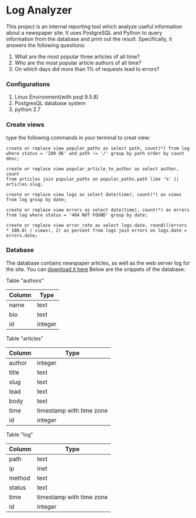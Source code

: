 # Log Analyzer
This project is an internal reporting tool which analyze useful information about a newspaper site. It uses PostgreSQL and Python to query information from the database and print out the result.  Specifically, it answers the following questions:

1. What are the most popular three articles of all time?
2. Who are the most popular article authors of all time?
3. On which days did more than 1% of requests lead to errors?

### Configurations
1. Linux Environment(with psql 9.5.8)
2. PostgresQL database system
3. python 2.7

### Create views
type the following commands in your terminal to creat view:
```
create or replace view popular_paths as select path, count(*) from log where status = '200 OK' and path != '/' group by path order by count desc;

create or replace view popular_article_to_author as select author, count 
from articles join popular_paths on popular_paths.path like '%' || articles.slug;

create or replace view logs as select date(time), count(*) as views from log group by date;

create or replace view errors as select date(time), count(*) as errors from log where status = '404 NOT FOUND' group by date;

create or replace view error_rate as select logs.date, round(((errors * 100.0) / views), 2) as percent from logs join errors on logs.date = errors.date;
```


### Database
The database contains newspaper articles, as well as the web server log for the site. You can [download it here](https://d17h27t6h515a5.cloudfront.net/topher/2016/August/57b5f748_newsdata/newsdata.zip)
Below are the snippets of the database:

Table "authors"

Column |  Type   
-------|---------
name   | text    
bio    | text    
id     | integer 

Table "articles"

 Column |           Type           
--------|--------------------------
 author | integer                  
 title  | text                     
 slug   | text                     
 lead   | text                     
 body   | text                     
 time   | timestamp with time zone 
 id     | integer                  

 Table "log"

 Column |           Type           
--------|--------------------------
 path   | text                      
 ip     | inet                      
 method | text                      
 status | text                      
 time   | timestamp with time zone 
 id     | integer                  